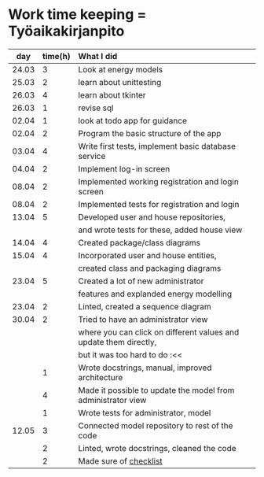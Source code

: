 # Work time keeping = Työaikakirjanpito
| day   | time(h) | What I did  |
|:----:|:----|:----|
| 24.03 | 3       | Look at energy models|
| 25.03 | 2       | learn about unittesting |
| 26.03 | 4       | learn about tkinter |
| 26.03 | 1       | revise sql |
| 02.04 | 1       | look at todo app for guidance|
| 02.04 | 2       | Program the basic structure of the app|
| 03.04 | 4       | Write first tests, implement basic database service|
| 04.04 | 2       | Implement log-in screen|
| 08.04 | 2       | Implemented working registration and login screen|
| 08.04 | 2       | Implemented tests for registration and login|
| 13.04 | 5       | Developed user and house repositories, |
|       |         | and wrote tests for these, added house view |
| 14.04 | 4       | Created package/class diagrams |
| 15.04 | 4       | Incorporated user and house entities, |
|       |         | created class and packaging diagrams |
| 23.04 | 5       | Created a lot of new administrator |
|       |         | features and explanded energy modelling |
| 23.04 | 2       | Linted, created a sequence diagram |
| 30.04 | 2       | Tried to have an administrator view |
|       |         | where you can click on different values and update them directly, |
|       |         | but it was too hard to do :<< |
|       | 1       | Wrote docstrings, manual, improved architecture |
|       | 4       | Made it possible to update the model from administrator view |
|       | 1       | Wrote tests for administrator, model|
| 12.05 | 3       | Connected model repository to rest of the code |
| | 2       | Linted, wrote docstrings, cleaned the code |
| | 2       | Made sure of <a href="https://ohjelmistotekniikka-hy.github.io/python/arvosteluperusteet"> checklist</a> |
